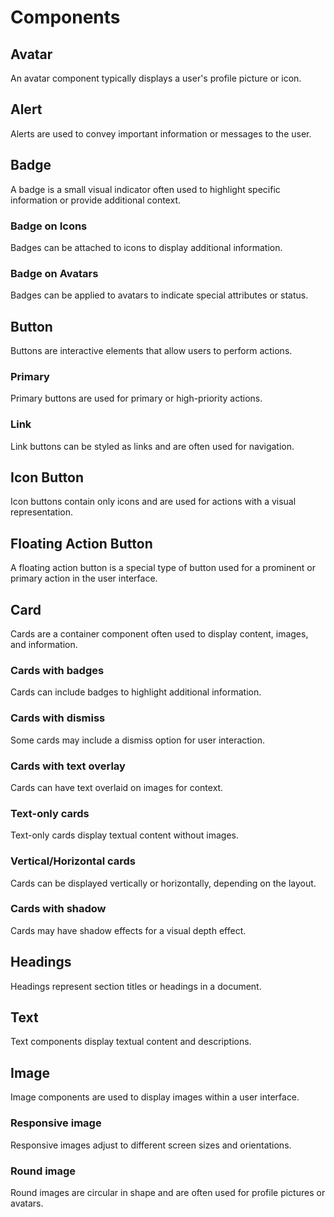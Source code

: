 # Components

## Avatar
An avatar component typically displays a user's profile picture or icon.

## Alert
Alerts are used to convey important information or messages to the user.

## Badge
A badge is a small visual indicator often used to highlight specific information or provide additional context.

### Badge on Icons
Badges can be attached to icons to display additional information.

### Badge on Avatars
Badges can be applied to avatars to indicate special attributes or status.

## Button
Buttons are interactive elements that allow users to perform actions.

### Primary
Primary buttons are used for primary or high-priority actions.

### Link
Link buttons can be styled as links and are often used for navigation.

## Icon Button
Icon buttons contain only icons and are used for actions with a visual representation.

## Floating Action Button
A floating action button is a special type of button used for a prominent or primary action in the user interface.

## Card
Cards are a container component often used to display content, images, and information.

### Cards with badges
Cards can include badges to highlight additional information.

### Cards with dismiss
Some cards may include a dismiss option for user interaction.

### Cards with text overlay
Cards can have text overlaid on images for context.

### Text-only cards
Text-only cards display textual content without images.

### Vertical/Horizontal cards
Cards can be displayed vertically or horizontally, depending on the layout.

### Cards with shadow
Cards may have shadow effects for a visual depth effect.

## Headings
Headings represent section titles or headings in a document.

## Text
Text components display textual content and descriptions.

## Image
Image components are used to display images within a user interface.

### Responsive image
Responsive images adjust to different screen sizes and orientations.

### Round image
Round images are circular in shape and are often used for profile pictures or avatars.
